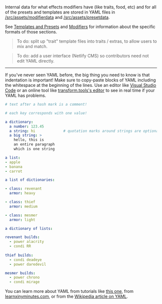 Internal data for what effects modifiers have (like traits, food, etc) and for all of the presets and templates are stored in YAML files in [/src/assets/modifierdata](../../../src/assets/modifierdata) and [/src/assets/presetdata](../../../src/assets/presetdata).

See [Templates and Presets](<Templates and Presets.md>) and [Modifiers](Modifiers.md) for information about the specific formats of those sections.

> To do: split up "trait" template files into traits / extras, to allow users to mix and match.

> To do: add a user interface (Netlify CMS) so contributors need not edit YAML directly.

---

If you've never seen YAML before, the big thing you need to know is that indentation is important! Make sure to copy-paste blocks of YAML including the whitespace at the beginning of the lines. Use an editor like [Visual Studio Code](https://code.visualstudio.com/) or an online tool like [transform.tools's editor](https://transform.tools/yaml-to-json) to see in real time if your YAML has problems.

```yaml
# text after a hash mark is a comment!
```
```yaml
# each key corresponds with one value!

a dictionary:
  a number: 123.45
  a string: hi             # quotation marks around strings are optional!
  a big string: >
    hello, this is
    an entire paragraph
    which is one string
```
```yaml
a list:
- apple
- banana
- carrot
```
```yaml
a list of dictionaries:

- class: revenant
  armor: heavy

- class: thief
  armor: medium

- class: mesmer
  armor: light
```

```yaml
a dictionary of lists:

revenant builds:
  - power alacrity
  - condi RR
  
thief builds:
  - condi deadeye
  - power daredevil

mesmer builds:
  - power chrono
  - condi mirage
```

You can learn more about YAML from tutorials like [this one](https://keleshev.com/yaml-quick-introduction), from [learnxinyminutes.com](https://learnxinyminutes.com/docs/yaml/), or from the [Wikipedia article on YAML](https://en.wikipedia.org/wiki/YAML).